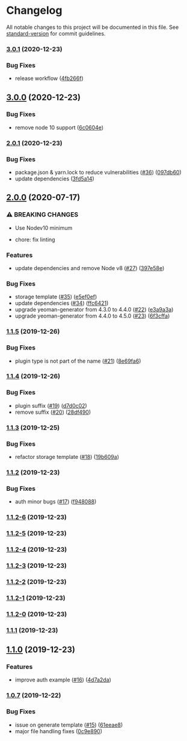 # Changelog

All notable changes to this project will be documented in this file. See [standard-version](https://github.com/conventional-changelog/standard-version) for commit guidelines.

### [3.0.1](https://github.com/verdaccio/generator-verdaccio-plugin/compare/v3.0.0...v3.0.1) (2020-12-23)


### Bug Fixes

* release workflow ([4fb266f](https://github.com/verdaccio/generator-verdaccio-plugin/commit/4fb266f296d4a0b7aa841ff3ef81de0a5be1e927))

## [3.0.0](https://github.com/verdaccio/generator-verdaccio-plugin/compare/v2.0.1...v3.0.0) (2020-12-23)


### Bug Fixes

* remove node 10 support ([6c0604e](https://github.com/verdaccio/generator-verdaccio-plugin/commit/6c0604ef68007e19ad4eb42f6f74072d1c7270c4))

### [2.0.1](https://github.com/verdaccio/generator-verdaccio-plugin/compare/v2.0.0...v2.0.1) (2020-12-23)


### Bug Fixes

* package.json & yarn.lock to reduce vulnerabilities ([#36](https://github.com/verdaccio/generator-verdaccio-plugin/issues/36)) ([097db60](https://github.com/verdaccio/generator-verdaccio-plugin/commit/097db607a3540b06bba261ede7e0db6982fb665f))
* update dependencies ([3fd5a14](https://github.com/verdaccio/generator-verdaccio-plugin/commit/3fd5a14cde0e46dce01bc582e6e77d3e67a91cad))

## [2.0.0](https://github.com/verdaccio/generator-verdaccio-plugin/compare/v1.1.5...v2.0.0) (2020-07-17)


### ⚠ BREAKING CHANGES

* Use Nodev10 minimum

* chore: fix linting

### Features

* update dependencies and remove Node v8 ([#27](https://github.com/verdaccio/generator-verdaccio-plugin/issues/27)) ([397e58e](https://github.com/verdaccio/generator-verdaccio-plugin/commit/397e58e93f748cd0662bd2ec337c80b42f70a021))


### Bug Fixes

* storage template ([#35](https://github.com/verdaccio/generator-verdaccio-plugin/issues/35)) ([e5ef0ef](https://github.com/verdaccio/generator-verdaccio-plugin/commit/e5ef0efdc0278ba17e4008581c014aa77a61f42c))
* update dependencies ([#34](https://github.com/verdaccio/generator-verdaccio-plugin/issues/34)) ([ffc6421](https://github.com/verdaccio/generator-verdaccio-plugin/commit/ffc642117aa2c071473325d6db210d18b09865b0))
* upgrade yeoman-generator from 4.3.0 to 4.4.0 ([#22](https://github.com/verdaccio/generator-verdaccio-plugin/issues/22)) ([e3a9a3a](https://github.com/verdaccio/generator-verdaccio-plugin/commit/e3a9a3a6be98d6eabaf740369819baa977999d7b))
* upgrade yeoman-generator from 4.4.0 to 4.5.0 ([#23](https://github.com/verdaccio/generator-verdaccio-plugin/issues/23)) ([6f3cffa](https://github.com/verdaccio/generator-verdaccio-plugin/commit/6f3cffab99ef5eb0e6bc2bcfdd5ab118f9c83022))

### [1.1.5](https://github.com/verdaccio/generator-verdaccio-plugin/compare/v1.1.4...v1.1.5) (2019-12-26)


### Bug Fixes

* plugin type is not part of the name ([#21](https://github.com/verdaccio/generator-verdaccio-plugin/issues/21)) ([8e69fa6](https://github.com/verdaccio/generator-verdaccio-plugin/commit/8e69fa66070d53f0bf7961931f71d07743eb6652))

### [1.1.4](https://github.com/verdaccio/generator-verdaccio-plugin/compare/v1.1.3...v1.1.4) (2019-12-26)


### Bug Fixes

* plugin suffix ([#19](https://github.com/verdaccio/generator-verdaccio-plugin/issues/19)) ([d7d0c02](https://github.com/verdaccio/generator-verdaccio-plugin/commit/d7d0c02e689ac904109ebe7bc66114acdae14f84))
* remove suffix ([#20](https://github.com/verdaccio/generator-verdaccio-plugin/issues/20)) ([28df490](https://github.com/verdaccio/generator-verdaccio-plugin/commit/28df490347ad46e9593955d764c24850aeaefffc))

### [1.1.3](https://github.com/verdaccio/generator-verdaccio-plugin/compare/v1.1.2...v1.1.3) (2019-12-25)


### Bug Fixes

* refactor storage template ([#18](https://github.com/verdaccio/generator-verdaccio-plugin/issues/18)) ([19b609a](https://github.com/verdaccio/generator-verdaccio-plugin/commit/19b609aebf582bd308f0ae9324add859a873c475))

### [1.1.2](https://github.com/verdaccio/generator-verdaccio-plugin/compare/v1.1.2-6...v1.1.2) (2019-12-23)


### Bug Fixes

* auth minor bugs ([#17](https://github.com/verdaccio/generator-verdaccio-plugin/issues/17)) ([f948088](https://github.com/verdaccio/generator-verdaccio-plugin/commit/f9480884dcc67dcc05913989b366ec0905d1f41a))

### [1.1.2-6](https://github.com/verdaccio/generator-verdaccio-plugin/compare/v1.1.2-5...v1.1.2-6) (2019-12-23)

### [1.1.2-5](https://github.com/verdaccio/generator-verdaccio-plugin/compare/v1.1.2-4...v1.1.2-5) (2019-12-23)

### [1.1.2-4](https://github.com/verdaccio/generator-verdaccio-plugin/compare/v1.1.2-3...v1.1.2-4) (2019-12-23)

### [1.1.2-3](https://github.com/verdaccio/generator-verdaccio-plugin/compare/v1.1.2-2...v1.1.2-3) (2019-12-23)

### [1.1.2-2](https://github.com/verdaccio/generator-verdaccio-plugin/compare/v1.1.2-1...v1.1.2-2) (2019-12-23)

### [1.1.2-1](https://github.com/verdaccio/generator-verdaccio-plugin/compare/v1.1.2-0...v1.1.2-1) (2019-12-23)

### [1.1.2-0](https://github.com/verdaccio/generator-verdaccio-plugin/compare/v1.1.1...v1.1.2-0) (2019-12-23)

### [1.1.1](https://github.com/verdaccio/generator-verdaccio-plugin/compare/v1.1.0...v1.1.1) (2019-12-23)

## [1.1.0](https://github.com/verdaccio/generator-verdaccio-plugin/compare/v1.0.7...v1.1.0) (2019-12-23)


### Features

* improve auth example ([#16](https://github.com/verdaccio/generator-verdaccio-plugin/issues/16)) ([4d7a2da](https://github.com/verdaccio/generator-verdaccio-plugin/commit/4d7a2da934121c5e2026f9d5c55d9bfa84b4bfc5))

### [1.0.7](https://github.com/verdaccio/generator-verdaccio-plugin/compare/v0.1.0...v1.0.7) (2019-12-22)


### Bug Fixes

* issue on generate template ([#15](https://github.com/verdaccio/generator-verdaccio-plugin/issues/15)) ([61eeae8](https://github.com/verdaccio/generator-verdaccio-plugin/commit/61eeae886b7e99a115055097cefd6ccc6ad17381))
* major file handling fixes ([0c9e890](https://github.com/verdaccio/generator-verdaccio-plugin/commit/0c9e890f021e6598b0105cdd82e93993aea1e4e1))
